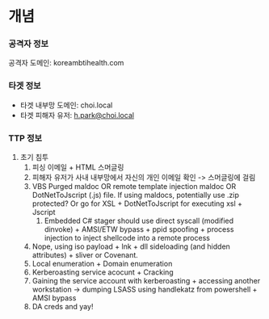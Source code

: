 # 개념

### 공격자 정보&#x20;

공격자 도메인: koreambtihealth.com&#x20;



### 타겟 정보&#x20;

* 타겟 내부망 도메인: choi.local&#x20;
* 타겟 피해자 유저: h.park@choi.local&#x20;



### TTP 정보&#x20;

1. 초기 침투&#x20;
   1. 피싱 이메일 + HTML 스머글링&#x20;
   2. 피해자 유저가 사내 내부망에서 자신의 개인 이메일 확인 -> 스머글링에 걸림&#x20;
   3. VBS Purged maldoc OR remote template injection maldoc OR DotNetToJscript (.js) file. If using maldocs, potentially use .zip protected? Or go for XSL + DotNetToJscript for executing xsl + Jscript&#x20;
      1. Embedded C# stager should use direct syscall (modified dinvoke) + AMSI/ETW bypass + ppid spoofing + process injection to inject shellcode into a remote process&#x20;
   4. Nope, using iso payload + lnk + dll sideloading (and hidden attributes) + sliver or Covenant.&#x20;
   5. Local enumeration + Domain enumeration&#x20;
   6. Kerberoasting service acocunt + Cracking&#x20;
   7. Gaining the service account with kerberoasting + accessing another workstation -> dumping LSASS using handlekatz from powershell + AMSI bypass&#x20;
   8. DA creds and yay!&#x20;



